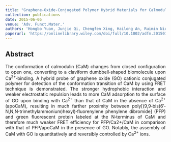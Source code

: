 ```yaml
---
title: "Graphene‐Oxide‐Conjugated Polymer Hybrid Materials for Calmodulin Sensing by Using FRET Strategy"
collection: publications
date: 2015-06-05
venue: 'Adv. Funct.Mater.'
authors: 'Hongbo Yuan, Junjie Qi, Chengfen Xing, Hailong An, Ruimin Niu, Yong Zhan, Yibing Fan, Wenmin Yan, Ruihua Li, Bing Wang, Shu Wang'
paperurl: 'https://onlinelibrary.wiley.com/doi/full/10.1002/adfm.201501668'
---
```


<h2> Abstract </h2>
<p align= "justify">
The conformation of calmodulin (CaM) changes from closed configuration to open one, converting to a claviform dumbbell‐shaped biomolecule upon Ca<sup>2+</sup>‐binding. A hybrid probe of graphene oxide (GO) cationic conjugated polymer for detection of the conformation transition of CaM by using FRET technique is demonstrated. The stronger hydrophobic interaction and weaker electrostatic repulsion leads to more CaM adsorption to the surface of GO upon binding with Ca<sup>2+</sup> than that of CaM in the absence of Ca<sup>2+</sup> (apoCaM), resulting in much farther proximity between poly[(9,9‐bis(6′‐N,N,N‐trimethy­lammonium)hexyl)‐fluorenylene phenylene dibromide] (PFP) and green fluorescent protein labeled at the N‐terminus of CaM and therefore much weaker FRET efficiency for PFP/Ca2+/CaM in comparison with that of PFP/apoCaM in the presence of GO. Notably, the assembly of CaM with GO is quantitatively and reversibly controlled by Ca<sup>2+</sup> ions.
